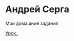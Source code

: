 # Андрей Серга
Мои домашние задания

[Урок_](https://vsk-serga.github.io/lesson_/ "Урок без номера")
